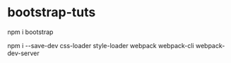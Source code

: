 # bootstrap-tuts
npm i bootstrap

npm i --save-dev css-loader style-loader webpack webpack-cli webpack-dev-server
